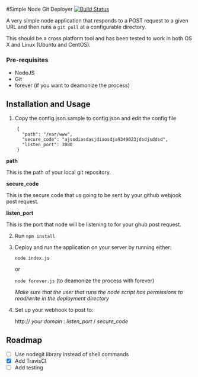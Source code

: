 #Simple Node Git Deployer
[![Build Status](https://travis-ci.org/coyledesign/node_git_deploy.svg?branch=develop)](https://travis-ci.org/coyledesign/node_git_deploy)

A very simple node application that responds to a POST request to a given URL and then runs a `git pull` at a configurable directory.

This should be a cross platform tool and has been tested to work in both OS X and Linux (Ubuntu and CentOS).

### Pre-requisites
- NodeJS
- Git
- forever (if you want to deamonize the process)

## Installation and Usage
1. Copy the config.json.sample to config.json and edit the config file
```
    {
      "path": "/var/www",
      "secure_code": "ajsodiasdasjdiaosdja9349023jdsdjsddsd",
      "listen_port": 3080
    }
```

__path__

This is the path of your local git repository.

__secure_code__

This is the secure code that us going to be sent by your github webjook post request.

__listen_port__

This is the port that node will be listening to for your ghub post request.

2. Run `npm install`
3. Deploy and run the application on your server by running either:

    `node index.js`

    or 

    `node forever.js` (to deamonize the process with forever)

    _Make sure that the user that runs the node script has permissions to read/write in the deployment directory_

4. Set up your webhook to post to:

    http:// _your domain_ : _listen_port_ / _secure_code_


## Roadmap
- [ ] Use nodegit library instead of shell commands
- [x] Add TravisCI 
- [ ] Add testing
